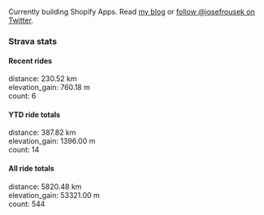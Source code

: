 Currently building Shopify Apps. Read [my blog](https://blog.rousek.name/) or [follow @josefrousek on Twitter](https://twitter.com/josefrousek).

### Strava stats

<!-- strava_stats starts -->
#### Recent rides

distance: 230.52 km  
elevation_gain: 760.18 m  
count: 6


#### YTD ride totals

distance: 387.82 km  
elevation_gain: 1396.00 m  
count: 14


#### All ride totals

distance: 5820.48 km  
elevation_gain: 53321.00 m  
count: 544


<!-- strava_stats ends -->